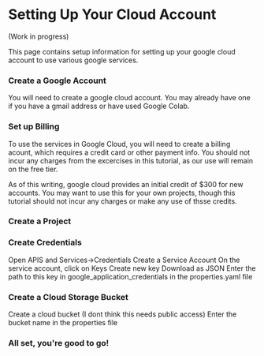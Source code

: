 # Setting Up Your Cloud Account

(Work in progress)

This page contains setup information for setting up your google cloud account to use various google services. 

### Create a Google Account

You will need to create a google cloud account. You may already have one if you have a gmail address or have used Google Colab.

### Set up Billing

To use the services in Google Cloud, you will need to create a billing acount, which requires a credit card or other payment info.
You should not incur any charges from the excercises in this tutorial, as our use will remain on the free tier. 

As of this writing, google cloud provides an initial credit of $300 for new accounts. You may want to use this for your own projects,
though this tutorial should not incur any charges or make any use of thsse credits.  

### Create a Project

### Create Credentials

Open APIS and Services->Credentials
Create a Service Account
On the service account, click on Keys
Create new key
Download as JSON
Enter the path to this key in google_application_credentials in the properties.yaml file

### Create a Cloud Storage Bucket
Create a cloud bucket (I dont think this needs public access)
Enter the bucket name in the properties file

### All set, you're good to go!
